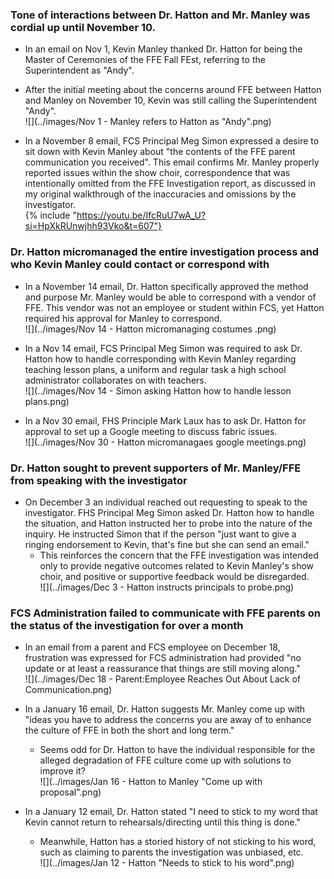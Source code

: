 ### Tone of interactions between Dr. Hatton and Mr. Manley was cordial up until November 10. 
- In an email on Nov 1, Kevin Manley thanked Dr. Hatton for being the Master of Ceremonies of the FFE Fall FEst, referring to the Superintendent as "Andy". 
- After the initial meeting about the concerns around FFE between Hatton and Manley on November 10, Kevin was still calling the Superintendent "Andy".  
![](../images/Nov 1 - Manley refers to Hatton as "Andy".png)

- In a November 8 email, FCS Principal Meg Simon expressed a desire to sit down with Kevin Manley about "the contents of the FFE parent communication you received". This email confirms Mr. Manley properly reported issues within the show choir, correspondence that was intentionally omitted from the FFE Investigation report, as discussed in my original walkthrough of the inaccuracies and omissions by the investigator.  
{% include "https://youtu.be/IfcRuU7wA_U?si=HpXkRUnwjhh93Vko&t=607"}

### Dr. Hatton micromanaged the entire investigation process and who Kevin Manley could contact or correspond with
- In a November 14 email, Dr. Hatton specifically approved the method and purpose Mr. Manley would be able to correspond with a vendor of FFE. This vendor was not an employee or student within FCS, yet Hatton required his approval for Manley to correspond.   
![](../images/Nov 14 - Hatton micromanaging costumes .png)

- In a Nov 14 email, FCS Principal Meg Simon was required to ask Dr. Hatton how to handle corresponding with Kevin Manley regarding teaching lesson plans, a uniform and regular task a high school administrator collaborates on with teachers.  
![](../images/Nov 14 - Simon asking Hatton how to handle lesson plans.png)

- In a Nov 30 email, FHS Principle Mark Laux has to ask Dr. Hatton for approval to set up a Google meeting to discuss fabric issues.  
![](../images/Nov 30 - Hatton micromanagaes google meetings.png)

### Dr. Hatton sought to prevent supporters of Mr. Manley/FFE from speaking with the investigator
- On December 3 an individual reached out requesting to speak to the investigator. FHS Principal Meg Simon asked Dr. Hatton how to handle the situation, and Hatton instructed her to probe into the nature of the inquiry. He instructed Simon that if the person "just want to give a ringing endorsement to Kevin, that's fine but she can send an email."
	- This reinforces the concern that the FFE investigation was intended only to provide negative outcomes related to Kevin Manley's show choir, and positive or supportive feedback would be disregarded.  
	![](../images/Dec 3 - Hatton instructs principals to probe.png)

### FCS Administration failed to communicate with FFE parents on the status of the investigation for over a month
- In an email from a parent and FCS employee on December 18, frustration was expressed for FCS administration had provided "no update or at least a reassurance that things are still moving along."  
![](../images/Dec 18 - Parent:Employee Reaches Out About Lack of Communication.png)

- In a January 16 email, Dr. Hatton suggests Mr. Manley come up with "ideas you have to address the concerns you are away of to enhance the culture of FFE in both the short and long term."
	- Seems odd for Dr. Hatton to have the individual responsible for the alleged degradation of FFE culture come up with solutions to improve it?  
	  ![](../images/Jan 16 - Hatton to Manley "Come up with proposal".png)

- In a January 12 email, Dr. Hatton stated "I need to stick to my word that Kevin cannot return to rehearsals/directing until this thing is done."
	- Meanwhile, Hatton has a storied history of not sticking to his word, such as claiming to parents the investigation was unbiased, etc.  
	![](../images/Jan 12 - Hatton "Needs to stick to his word".png)

